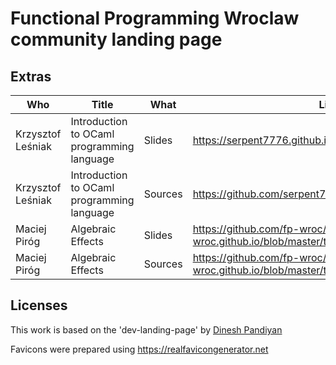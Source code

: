 Functional Programming Wroclaw community landing page
=====================================================


## Extras

| Who | Title  | What | Link |
| --- | ------ | ---- | ---- |
| Krzysztof Leśniak | Introduction to OCaml programming language | Slides | https://serpent7776.github.io/ocaml-intro-slides/ |
| Krzysztof Leśniak | Introduction to OCaml programming language | Sources | https://github.com/serpent7776/ocaml-intro-slides |
| Maciej Piróg | Algebraic Effects | Slides | https://github.com/fp-wroc/fp-wroc.github.io/blob/master/talks/algebraic_effects_PL.pdf |
|Maciej Piróg | Algebraic Effects | Sources | https://github.com/fp-wroc/fp-wroc.github.io/blob/master/talks/algebraic_effects.zip |


Licenses
--------

This work is based on the 'dev-landing-page' by [Dinesh Pandiyan](https://github.com/flexdinesh/dev-landing-page)

Favicons were prepared using https://realfavicongenerator.net
